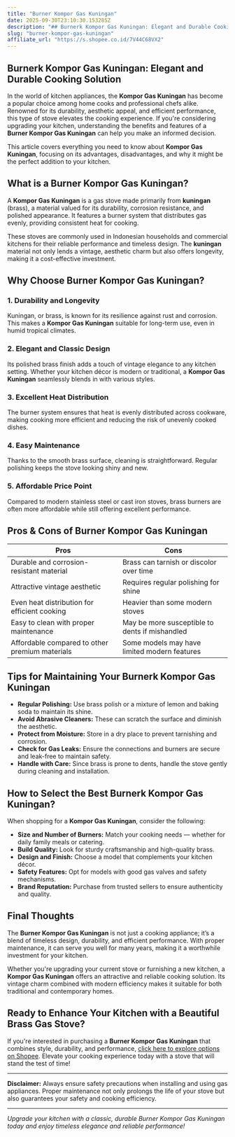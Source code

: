 ```yaml
---
title: "Burner Kompor Gas Kuningan"
date: 2025-09-30T23:10:30.153285Z
description: "## Burnerk Kompor Gas Kuningan: Elegant and Durable Cooking Solution..."
slug: "burner-kompor-gas-kuningan"
affiliate_url: "https://s.shopee.co.id/7V44C68VX2"
---
```

## Burnerk Kompor Gas Kuningan: Elegant and Durable Cooking Solution

In the world of kitchen appliances, the **Kompor Gas Kuningan** has become a popular choice among home cooks and professional chefs alike. Renowned for its durability, aesthetic appeal, and efficient performance, this type of stove elevates the cooking experience. If you're considering upgrading your kitchen, understanding the benefits and features of a **Burner Kompor Gas Kuningan** can help you make an informed decision. 

This article covers everything you need to know about **Kompor Gas Kuningan**, focusing on its advantages, disadvantages, and why it might be the perfect addition to your kitchen.

## What is a Burner Kompor Gas Kuningan?

A **Kompor Gas Kuningan** is a gas stove made primarily from **kuningan** (brass), a material valued for its durability, corrosion resistance, and polished appearance. It features a burner system that distributes gas evenly, providing consistent heat for cooking.

These stoves are commonly used in Indonesian households and commercial kitchens for their reliable performance and timeless design. The **kuningan** material not only lends a vintage, aesthetic charm but also offers longevity, making it a cost-effective investment.

## Why Choose Burner Kompor Gas Kuningan?

### 1. Durability and Longevity

Kuningan, or brass, is known for its resilience against rust and corrosion. This makes a **Kompor Gas Kuningan** suitable for long-term use, even in humid tropical climates.

### 2. Elegant and Classic Design

Its polished brass finish adds a touch of vintage elegance to any kitchen setting. Whether your kitchen décor is modern or traditional, a **Kompor Gas Kuningan** seamlessly blends in with various styles.

### 3. Excellent Heat Distribution

The burner system ensures that heat is evenly distributed across cookware, making cooking more efficient and reducing the risk of unevenly cooked dishes.

### 4. Easy Maintenance

Thanks to the smooth brass surface, cleaning is straightforward. Regular polishing keeps the stove looking shiny and new.

### 5. Affordable Price Point

Compared to modern stainless steel or cast iron stoves, brass burners are often more affordable while still offering excellent performance.

## Pros & Cons of Burner Kompor Gas Kuningan

| Pros                                                | Cons                                              |
|-----------------------------------------------------|---------------------------------------------------|
| Durable and corrosion-resistant material          | Brass can tarnish or discolor over time       |
| Attractive vintage aesthetic                        | Requires regular polishing for shine           |
| Even heat distribution for efficient cooking      | Heavier than some modern stoves                |
| Easy to clean with proper maintenance              | May be more susceptible to dents if mishandled |
| Affordable compared to other premium materials    | Some models may have limited modern features  |

## Tips for Maintaining Your Burnerk Kompor Gas Kuningan

- **Regular Polishing:** Use brass polish or a mixture of lemon and baking soda to maintain its shine.
- **Avoid Abrasive Cleaners:** These can scratch the surface and diminish the aesthetic.
- **Protect from Moisture:** Store in a dry place to prevent tarnishing and corrosion.
- **Check for Gas Leaks:** Ensure the connections and burners are secure and leak-free to maintain safety.
- **Handle with Care:** Since brass is prone to dents, handle the stove gently during cleaning and installation.

## How to Select the Best Burnerk Kompor Gas Kuningan?

When shopping for a **Kompor Gas Kuningan**, consider the following:

- **Size and Number of Burners:** Match your cooking needs — whether for daily family meals or catering.
- **Build Quality:** Look for sturdy craftsmanship and high-quality brass.
- **Design and Finish:** Choose a model that complements your kitchen décor.
- **Safety Features:** Opt for models with good gas valves and safety mechanisms.
- **Brand Reputation:** Purchase from trusted sellers to ensure authenticity and quality.

## Final Thoughts

The **Burner Kompor Gas Kuningan** is not just a cooking appliance; it’s a blend of timeless design, durability, and efficient performance. With proper maintenance, it can serve you well for many years, making it a worthwhile investment for your kitchen.

Whether you're upgrading your current stove or furnishing a new kitchen, a **Kompor Gas Kuningan** offers an attractive and reliable cooking solution. Its vintage charm combined with modern efficiency makes it suitable for both traditional and contemporary homes.

## Ready to Enhance Your Kitchen with a Beautiful Brass Gas Stove?

If you're interested in purchasing a **Burner Kompor Gas Kuningan** that combines style, durability, and performance, [click here to explore options on Shopee](https://s.shopee.co.id/7V44C68VX2). Elevate your cooking experience today with a stove that will stand the test of time!

---

**Disclaimer:** Always ensure safety precautions when installing and using gas appliances. Proper maintenance not only prolongs the life of your stove but also guarantees your safety and cooking efficiency.

---

*Upgrade your kitchen with a classic, durable Burner Kompor Gas Kuningan today and enjoy timeless elegance and reliable performance!*